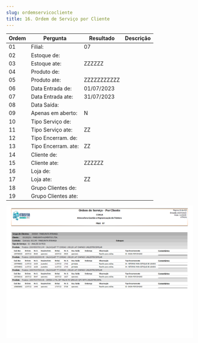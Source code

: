 ```yaml
---
slug: ordemservicocliente
title: 16. Ordem de Serviço por Cliente
---
```


Ordem | Pergunta | Resultado | Descrição
----- | -------- | --------- | ---------
01    | Filial:|07|
02    |Estoque de: | |
03    |Estoque ate: |ZZZZZZ |
04    |Produto de: | |
05    |Produto ate: |ZZZZZZZZZZZ |
06    |Data Entrada de: |01/07/2023 |
07    |Data Entrada ate: |31/07/2023 |
08    |Data Saída: | |
09    |Apenas em aberto: |N |
10    |Tipo Serviço de: | |
11    |Tipo Serviço ate: | ZZ|
12    |Tipo Encerram. de: | |
13    | Tipo Encerram. ate:| ZZ|
14    |Cliente de: | |
15    |Cliente ate: | ZZZZZZ|
16    |Loja de: | |
17    |Loja ate: |ZZ |
18    |Grupo Clientes de: | |
19    |Grupo Clientes ate: | |

![Alt text](image-9.png)
